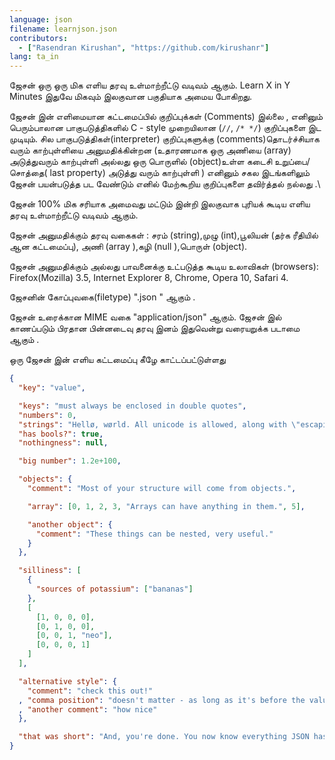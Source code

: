```yaml
---
language: json
filename: learnjson.json
contributors:
  - ["Rasendran Kirushan", "https://github.com/kirushanr"]
lang: ta_in
---
```


ஜேசன் ஒரு ஒரு மிக எளிய தரவு உள்மாற்றீட்டு வடிவம் ஆகும்.
Learn X in Y Minutes இதுவே மிகவும் இலகுவான பகுதியாக  அமைய போகிறது.


ஜேசன்  இன் எளிமையான கட்டமைப்பில்  குறிப்புக்கள் (Comments) இல்லை , எனினும் 
பெரும்பாலான  பாகுபடுத்திகளில் C - style  முறையிலான (`//`, `/* */`) குறிப்புகளை இட முடியும்.
சில பாகுபடுத்திகள்(interpreter) குறிப்புகளுக்கு (comments)தொடர்ச்சியாக வரும்
 காற்புள்ளியை  அனுமதிக்கின்றன (உதாரணமாக ஒரு அணியை (array) அடுத்துவரும் காற்புள்ளி
 அல்லது ஒரு பொருளில் (object)உள்ள கடைசி உறுப்பை/சொத்தை(  last property) அடுத்து வரும் காற்புள்ளி )
எனினும் சகல இடங்களிலும் ஜேசன் பயன்படுத்த பட வேண்டும் எனில் மேற்கூறிய குறிப்புகளை தவிர்த்தல் நல்லது .\


ஜேசன் 100% மிக சரியாக அமைவது மட்டும் இன்றி 
இலகுவாக புரியக் கூடிய எளிய தரவு உள்மாற்றீட்டு வடிவம் ஆகும்.


ஜேசன் அனுமதிக்கும் தரவு வகைகள் : சரம் (string),முழு (int),பூலியன் (தர்க ரீதியில் ஆன கட்டமைப்பு),
அணி (array ),கழி (null ),பொருள் (object).

ஜேசன் அனுமதிக்கும் அல்லது பாவனைக்கு உட்படுத்த கூடிய உலாவிகள் (browsers): 
Firefox(Mozilla) 3.5, Internet Explorer 8, Chrome, Opera 10, Safari 4.

ஜேசனின் கோப்புவகை(filetype)  ".json " ஆகும் .

ஜேசன் உரைக்கான MIME வகை   "application/json" ஆகும். 
ஜேசன் இல் காணப்படும் பிரதான பின்னடைவு தரவு இனம் இதுவென்று வரையறுக்க 
படாமை ஆகும் .

ஒரு ஜேசன் இன் எளிய கட்டமைப்பு கீழே காட்டப்பட்டுள்ளது 

```json
{
  "key": "value",

  "keys": "must always be enclosed in double quotes",
  "numbers": 0,
  "strings": "Hellø, wørld. All unicode is allowed, along with \"escaping\".",
  "has bools?": true,
  "nothingness": null,

  "big number": 1.2e+100,

  "objects": {
    "comment": "Most of your structure will come from objects.",

    "array": [0, 1, 2, 3, "Arrays can have anything in them.", 5],

    "another object": {
      "comment": "These things can be nested, very useful."
    }
  },

  "silliness": [
    {
      "sources of potassium": ["bananas"]
    },
    [
      [1, 0, 0, 0],
      [0, 1, 0, 0],
      [0, 0, 1, "neo"],
      [0, 0, 0, 1]
    ]
  ],

  "alternative style": {
    "comment": "check this out!"
  , "comma position": "doesn't matter - as long as it's before the value, then it's valid"
  , "another comment": "how nice"
  },

  "that was short": "And, you're done. You now know everything JSON has to offer."
}
```

